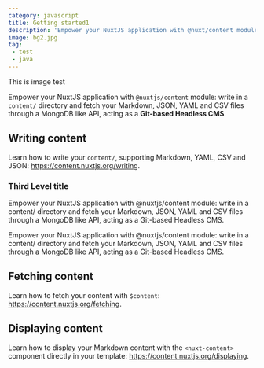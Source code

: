 ```yaml
---
category: javascript
title: Getting started1
description: 'Empower your NuxtJS application with @nuxt/content module: write in a content/ directory and fetch your Markdown, JSON, YAML and CSV files through a MongoDB like API, acting as a Git-based Headless CMS.'
image: bg2.jpg
tag: 
 - test
 - java
---
```


<v-image src="bg2.jpg" caption>This is image test</v-image>

Empower your NuxtJS application with `@nuxtjs/content` module: write in a `content/` directory and fetch your Markdown, JSON, YAML and CSV files through a MongoDB like API, acting as a **Git-based Headless CMS**.

## Writing content

Learn how to write your `content/`, supporting Markdown, YAML, CSV and JSON: https://content.nuxtjs.org/writing.

### Third Level title
Empower your NuxtJS application with @nuxtjs/content module: write in a content/ directory and fetch your Markdown, JSON, YAML and CSV files through a MongoDB like API, acting as a Git-based Headless CMS.

Empower your NuxtJS application with @nuxtjs/content module: write in a content/ directory and fetch your Markdown, JSON, YAML and CSV files through a MongoDB like API, acting as a Git-based Headless CMS.

## Fetching content

Learn how to fetch your content with `$content`: https://content.nuxtjs.org/fetching.

## Displaying content

Learn how to display your Markdown content with the `<nuxt-content>` component directly in your template: https://content.nuxtjs.org/displaying.
